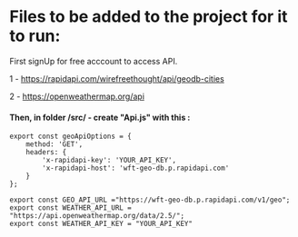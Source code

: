 # Files to be added to the project for it to run: 

First signUp for free acccount to access API.

 1 - https://rapidapi.com/wirefreethought/api/geodb-cities
 
 2 - https://openweathermap.org/api



#### Then, in folder /src/ - create "Api.js" with this :


```
export const geoApiOptions = {
	method: 'GET',
	headers: {
		'x-rapidapi-key': 'YOUR_API_KEY',
		'x-rapidapi-host': 'wft-geo-db.p.rapidapi.com'
	}
};

export const GEO_API_URL ="https://wft-geo-db.p.rapidapi.com/v1/geo";
export const WEATHER_API_URL = "https://api.openweathermap.org/data/2.5/";
export const WEATHER_API_KEY = "YOUR_API_KEY"

```
